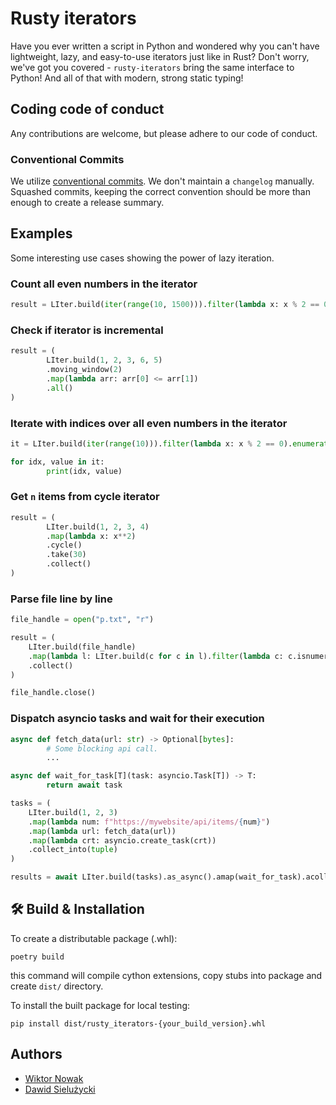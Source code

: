# Rusty iterators

Have you ever written a script in Python and wondered why you can't have lightweight, lazy, and easy-to-use iterators just like in Rust? Don't worry, we've got you covered - `rusty-iterators` bring the same interface to Python! And all of that with modern, strong static typing!

## Coding code of conduct

Any contributions are welcome, but please adhere to our code of conduct.

### Conventional Commits

We utilize [conventional commits](https://gist.github.com/qoomon/5dfcdf8eec66a051ecd85625518cfd13). We don't maintain a `changelog` manually. Squashed commits, keeping the correct convention should be more than enough to create a release summary.

## Examples

Some interesting use cases showing the power of lazy iteration.

### Count all even numbers in the iterator

```python
result = LIter.build(iter(range(10, 1500))).filter(lambda x: x % 2 == 0).count()
```

### Check if iterator is incremental

```python
result = (
        LIter.build(1, 2, 3, 6, 5)
        .moving_window(2)
        .map(lambda arr: arr[0] <= arr[1])
        .all()
)
```

### Iterate with indices over all even numbers in the iterator

```python
it = LIter.build(iter(range(10))).filter(lambda x: x % 2 == 0).enumerate()

for idx, value in it:
        print(idx, value)
```

### Get `n` items from cycle iterator

```python
result = (
        LIter.build(1, 2, 3, 4)
        .map(lambda x: x**2)
        .cycle()
        .take(30)
        .collect()
)
```

### Parse file line by line

```python
file_handle = open("p.txt", "r")

result = (
    LIter.build(file_handle)
    .map(lambda l: LIter.build(c for c in l).filter(lambda c: c.isnumeric()).map(lambda c: int(c)).collect())
    .collect()
)

file_handle.close()
```

### Dispatch asyncio tasks and wait for their execution

```python
async def fetch_data(url: str) -> Optional[bytes]:
        # Some blocking api call.
        ...

async def wait_for_task[T](task: asyncio.Task[T]) -> T:
        return await task

tasks = (
    LIter.build(1, 2, 3)
    .map(lambda num: f"https://mywebsite/api/items/{num}")
    .map(lambda url: fetch_data(url))
    .map(lambda crt: asyncio.create_task(crt))
    .collect_into(tuple)
)

results = await LIter.build(tasks).as_async().amap(wait_for_task).acollect()
```
## 🛠 Build & Installation
To create a distributable package (.whl):
```
poetry build
```
this command will compile cython extensions, copy stubs into package and create `dist/` directory.

To install the built package for local testing:
```
pip install dist/rusty_iterators-{your_build_version}.whl
```

## Authors

- [Wiktor Nowak](@uncommon-nickname)
- [Dawid Sielużycki](@Leghart)

